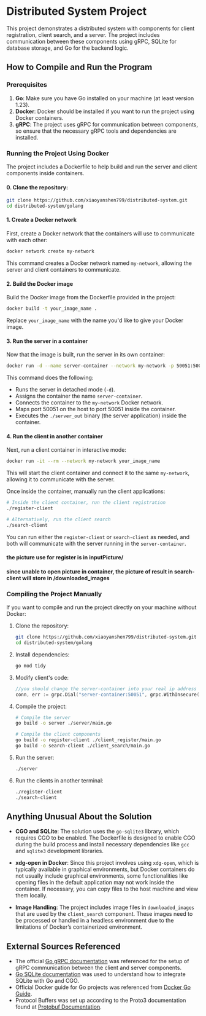 
# Distributed System Project

This project demonstrates a distributed system with components for client registration, client search, and a server. The project includes communication between these components using gRPC, SQLite for database storage, and Go for the backend logic.

## How to Compile and Run the Program

### Prerequisites

1. **Go**: Make sure you have Go installed on your machine (at least version 1.23).
2. **Docker**: Docker should be installed if you want to run the project using Docker containers.
3. **gRPC**: The project uses gRPC for communication between components, so ensure that the necessary gRPC tools and dependencies are installed.

### Running the Project Using Docker

The project includes a Dockerfile to help build and run the server and client components inside containers.

#### 0. Clone the repository: ####

   ```bash
   git clone https://github.com/xiaoyanshen799/distributed-system.git
   cd distributed-system/golang
   ```


#### 1. Create a Docker network

First, create a Docker network that the containers will use to communicate with each other:

```bash
docker network create my-network
```

This command creates a Docker network named `my-network`, allowing the server and client containers to communicate.

#### 2. Build the Docker image

Build the Docker image from the Dockerfile provided in the project:

```bash
docker build -t your_image_name .
```

Replace `your_image_name` with the name you'd like to give your Docker image.

#### 3. Run the server in a container

Now that the image is built, run the server in its own container:

```bash
docker run -d --name server-container --network my-network -p 50051:50051 your_image_name ./server_out
```

This command does the following:
- Runs the server in detached mode (`-d`).
- Assigns the container the name `server-container`.
- Connects the container to the `my-network` Docker network.
- Maps port 50051 on the host to port 50051 inside the container.
- Executes the `./server_out` binary (the server application) inside the container.

#### 4. Run the client in another container

Next, run a client container in interactive mode:

```bash
docker run -it --rm --network my-network your_image_name
```

This will start the client container and connect it to the same `my-network`, allowing it to communicate with the server.

Once inside the container, manually run the client applications:

```bash
# Inside the client container, run the client registration
./register-client

# Alternatively, run the client search
./search-client
```

You can run either the `register-client` or `search-client` as needed, and both will communicate with the server running in the `server-container`.

#### the picture use for register is in inputPicture/  ####
#### since unable to open picture in container, the picture of result in search-client will store in /downloaded_images ####
### Compiling the Project Manually

If you want to compile and run the project directly on your machine without Docker:

1. Clone the repository:

   ```bash
   git clone https://github.com/xiaoyanshen799/distributed-system.git
   cd distributed-system/golang
   ```

2. Install dependencies:

   ```bash
   go mod tidy
   ```

3. Modify client's code:

   ```go
   //you should change the server-container into your real ip address in client_search/main.go and client_register/main.go in grpc.Dial
   conn, err := grpc.Dial("server-container:50051", grpc.WithInsecure(), grpc.WithBlock())
   ```

4. Compile the project:

   ```bash
   # Compile the server
   go build -o server ./server/main.go

   # Compile the client components
   go build -o register-client ./client_register/main.go
   go build -o search-client ./client_search/main.go
   ```

5. Run the server:

   ```bash
   ./server
   ```

6. Run the clients in another terminal:

   ```bash
   ./register-client
   ./search-client
   ```

## Anything Unusual About the Solution

- **CGO and SQLite**: The solution uses the `go-sqlite3` library, which requires CGO to be enabled. The Dockerfile is designed to enable CGO during the build process and install necessary dependencies like `gcc` and `sqlite3` development libraries.
  
- **xdg-open in Docker**: Since this project involves using `xdg-open`, which is typically available in graphical environments, but Docker containers do not usually include graphical environments, some functionalities like opening files in the default application may not work inside the container. If necessary, you can copy files to the host machine and view them locally.

- **Image Handling**: The project includes image files in `downloaded_images` that are used by the `client_search` component. These images need to be processed or handled in a headless environment due to the limitations of Docker’s containerized environment.

## External Sources Referenced

- The official [Go gRPC documentation](https://grpc.io/docs/languages/go/) was referenced for the setup of gRPC communication between the client and server components.
- [Go SQLite documentation](https://github.com/mattn/go-sqlite3) was used to understand how to integrate SQLite with Go and CGO.
- Official Docker guide for Go projects was referenced from [Docker Go Guide](https://docs.docker.com/guides/golang/).
- Protocol Buffers was set up according to the Proto3 documentation found at [Protobuf Documentation](https://protobuf.dev/programming-guides/proto3/).
